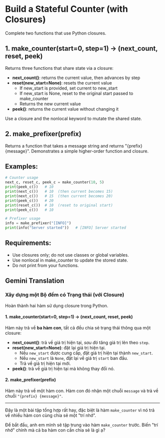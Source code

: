 # Build a Stateful Counter (with Closures)

Complete two functions that use Python closures.

## 1. make_counter(start=0, step=1) -> (next_count, reset, peek)

Returns three functions that share state via a closure:
- **next_count()**: returns the current value, then advances by step
- **reset(new_start=None)**: resets the current value
  - If new_start is provided, set current to new_start
  - If new_start is None, reset to the original start passed to make_counter
  - Returns the new current value
- **peek()**: returns the current value without changing it

Use a closure and the nonlocal keyword to mutate the shared state.

## 2. make_prefixer(prefix)

Returns a function that takes a message string and returns "{prefix} {message}".
Demonstrates a simple higher-order function and closure.

## Examples:

```python
# Counter usage
next_c, reset_c, peek_c = make_counter(10, 5)
print(peek_c())   # 10
print(next_c())   # 10  (then current becomes 15)
print(next_c())   # 15  (then current becomes 20)
print(peek_c())   # 20
print(reset_c())  # 10  (reset to original start)
print(peek_c())   # 10

# Prefixer usage
info = make_prefixer("[INFO]")
print(info("Server started"))   # [INFO] Server started
```

## Requirements:

- Use closures only; do not use classes or global variables.
- Use nonlocal in make_counter to update the stored state.
- Do not print from your functions.

## Gemini Translation

### Xây dựng một Bộ đếm có Trạng thái (với Closure)

Hoàn thành hai hàm sử dụng closure trong Python.

#### 1. make_counter(start=0, step=1) -> (next_count, reset, peek)

Hàm này trả về **ba hàm con**, tất cả đều chia sẻ trạng thái thông qua một closure:
* **next_count()**: trả về giá trị hiện tại, *sau đó* tăng giá trị lên theo `step`.
* **reset(new_start=None)**: đặt lại giá trị hiện tại.
    * Nếu `new_start` được cung cấp, đặt giá trị hiện tại thành `new_start`.
    * Nếu `new_start` là `None`, đặt lại về giá trị `start` ban đầu.
    * Trả về giá trị hiện tại mới.
* **peek()**: trả về giá trị hiện tại mà không thay đổi nó.

#### 2. make_prefixer(prefix)

Hàm này trả về một hàm con. Hàm con đó nhận một chuỗi `message` và trả về chuỗi `"{prefix} {message}"`.

---
Đây là một bài tập tổng hợp rất hay, đặc biệt là hàm `make_counter` vì nó trả về nhiều hàm con cùng chia sẻ một "trí nhớ".

Để bắt đầu, anh em mình sẽ tập trung vào hàm `make_counter` trước. Biến "trí nhớ" chính mà cả ba hàm con cần chia sẻ là gì ạ?